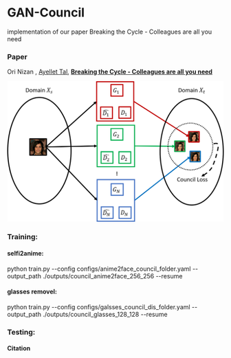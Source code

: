 # GAN-Council
implementation of our paper Breaking the Cycle - Colleagues are all you need 
### Paper
Ori Nizan , [Ayellet Tal](http://webee.technion.ac.il/~ayellet/),
**[Breaking the Cycle - Colleagues are all you need](https://arxiv.org/abs/1911.10538 "Breaking the cycle -- Colleagues are all you need")**

![gan_council_overview](/images/gan_council_overview.png)

### Training:
#### selfi2anime:
python train.py --config configs/anime2face_council_folder.yaml --output_path ./outputs/council_anime2face_256_256 --resume 
#### glasses removel:
python train.py --config configs/galsses_council_dis_folder.yaml --output_path ./outputs/council_glasses_128_128 --resume 

### Testing:

#### Citation
